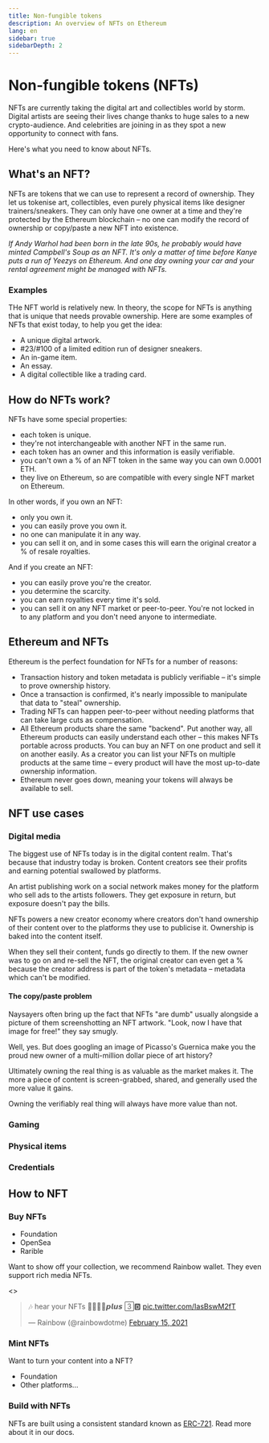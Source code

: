 ```yaml
---
title: Non-fungible tokens
description: An overview of NFTs on Ethereum
lang: en
sidebar: true
sidebarDepth: 2
---
```


# Non-fungible tokens (NFTs)

NFTs are currently taking the digital art and collectibles world by storm. Digital artists are seeing their lives change thanks to huge sales to a new crypto-audience. And celebrities are joining in as they spot a new opportunity to connect with fans.

Here's what you need to know about NFTs.

## What's an NFT?

NFTs are tokens that we can use to represent a record of ownership. They let us tokenise art, collectibles, even purely physical items like designer trainers/sneakers. They can only have one owner at a time and they're protected by the Ethereum blockchain – no one can modify the record of ownership or copy/paste a new NFT into existence.

_If Andy Warhol had been born in the late 90s, he probably would have minted Campbell's Soup as an NFT. It's only a matter of time before Kanye puts a run of Yeezys on Ethereum. And one day owning your car and your rental agreement might be managed with NFTs._

### Examples

THe NFT world is relatively new. In theory, the scope for NFTs is anything that is unique that needs provable ownership. Here are some examples of NFTs that exist today, to help you get the idea:

- A unique digital artwork.
- #23/#100 of a limited edition run of designer sneakers.
- An in-game item.
- An essay.
- A digital collectible like a trading card.

## How do NFTs work?

NFTs have some special properties:

- each token is unique.
- they're not interchangeable with another NFT in the same run.
- each token has an owner and this information is easily verifiable.
- you can't own a % of an NFT token in the same way you can own 0.0001 ETH.
- they live on Ethereum, so are compatible with every single NFT market on Ethereum.

In other words, if you own an NFT:

- only you own it.
- you can easily prove you own it.
- no one can manipulate it in any way.
- you can sell it on, and in some cases this will earn the original creator a % of resale royalties.

And if you create an NFT:

- you can easily prove you're the creator.
- you determine the scarcity.
- you can earn royalties every time it's sold.
- you can sell it on any NFT market or peer-to-peer. You're not locked in to any platform and you don't need anyone to intermediate.

## Ethereum and NFTs

Ethereum is the perfect foundation for NFTs for a number of reasons:

- Transaction history and token metadata is publicly verifiable – it's simple to prove ownership history.
- Once a transaction is confirmed, it's nearly impossible to manipulate that data to "steal" ownership.
- Trading NFTs can happen peer-to-peer without needing platforms that can take large cuts as compensation.
- All Ethereum products share the same "backend". Put another way, all Ethereum products can easily understand each other – this makes NFTs portable across products. You can buy an NFT on one product and sell it on another easily. As a creator you can list your NFTs on multiple products at the same time – every product will have the most up-to-date ownership information.
- Ethereum never goes down, meaning your tokens will always be available to sell.

## NFT use cases

### Digital media

The biggest use of NFTs today is in the digital content realm. That's because that industry today is broken. Content creators see their profits and earning potential swallowed by platforms.

An artist publishing work on a social network makes money for the platform who sell ads to the artists followers. They get exposure in return, but exposure doesn't pay the bills.

NFTs powers a new creator economy where creators don't hand ownership of their content over to the platforms they use to publicise it. Ownership is baked into the content itself.

When they sell their content, funds go directly to them. If the new owner was to go on and re-sell the NFT, the original creator can even get a % because the creator address is part of the token's metadata – metadata which can't be modified.

#### The copy/paste problem

Naysayers often bring up the fact that NFTs "are dumb" usually alongside a picture of them screenshotting an NFT artwork. "Look, now I have that image for free!" they say smugly.

Well, yes. But does googling an image of Picasso's Guernica make you the proud new owner of a multi-million dollar piece of art history?

Ultimately owning the real thing is as valuable as the market makes it. The more a piece of content is screen-grabbed, shared, and generally used the more value it gains.

Owning the verifiably real thing will always have more value than not.

### Gaming

### Physical items

### Credentials

## How to NFT

### Buy NFTs

- Foundation
- OpenSea
- Rarible

Want to show off your collection, we recommend Rainbow wallet. They even support rich media NFTs.

<>

<blockquote class="twitter-tweet"><p lang="en" dir="ltr">🎶 hear your NFTs 🌈🔜✨🤫𝙥𝙡𝙪𝙨 3⃞🅳 <a href="https://t.co/IasBswM2fT">pic.twitter.com/IasBswM2fT</a></p>&mdash; Rainbow (@rainbowdotme) <a href="https://twitter.com/rainbowdotme/status/1361161839099445251?ref_src=twsrc%5Etfw">February 15, 2021</a></blockquote> <script async src="https://platform.twitter.com/widgets.js" charset="utf-8"></script>
</>

### Mint NFTs

Want to turn your content into a NFT?

- Foundation
- Other platforms...

### Build with NFTs

NFTs are built using a consistent standard known as [ERC-721](/developers/docs/standards/tokens/erc-721/). Read more about it in our docs.
